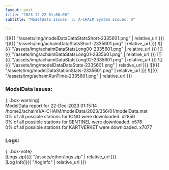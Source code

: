 ```yaml
---
layout: post
title: "2023-12-22 01:00:00"
subtitle: "ModelData Issues: 3; A-CHAIM System Issues: 0"

---
```


![]({{ "/assets/img/modelDataDataStatsShort-2335601.png" | relative_url }})
![]({{ "/assets/img/achaimDataStatsShort-2335601.png" | relative_url }})
![]({{ "/assets/img/achaimDataStatsLong00-2335601.png" | relative_url }})
![]({{ "/assets/img/achaimDataStatsLong01-2335601.png" | relative_url }})
![]({{ "/assets/img/achaimDataStatsLong02-2335601.png" | relative_url }})
![]({{ "/assets/img/modelDataDataStats-2335601.png" | relative_url }})
![]({{ "/assets/img/modelDataStationStats-2335601.png" | relative_url }})
![]({{ "/assets/img/achaimRunTime-2335601.png" | relative_url }})


### ModelData Issues:  
  
{: .box-warning}  
 ModelData report for 22-Dec-2023 01:15:14   
 /home2/achaim1/A-CHAIM/modelData/2023/356/01/modelData.mat   
 0% of all possible stations for IONO were downloaded. x2856   
 0% of all possible stations for SENTINEL were downloaded. x576   
 0% of all possible stations for KARTVERKET were downloaded. x7077   
  


### Logs:  
  
{: .box-note}  
[Logs.zip]({{ "/assets/other/logs.zip" | relative_url }})  
[Log Info]({{ "/logInfo" | relative_url }})  
